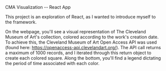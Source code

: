 CMA Visualization -- React App

This project is an exploration of React, as I wanted to introduce myself to the framework.

On the webpage, you'll see a visual representation of The Cleveland Museum of Art's collection, colored according to the work's creation date. To achieve this, the Cleveland Museum of Art Open Access API was used (found here: https://openaccess-api.clevelandart.org/). The API call returns a maximum of 1000 records, and I iterated through this return object to create each colored square. Along the bottom, you'll find a legend dictating the period of time associated with each color.
